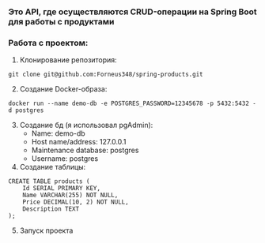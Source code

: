 ### Это API, где осуществляются CRUD-операции на Spring Boot для работы с продуктами
### Работа с проектом:
1. Клонирование репозитория:
<pre class="language-bash"><code>git clone git@github.com:Forneus348/spring-products.git</code></pre>
2. Создание Docker-образа:
<pre class="language-bash"><code>docker run --name demo-db -e POSTGRES_PASSWORD=12345678 -p 5432:5432 -d postgres</code></pre>
3. Создание бд (я использовал pgAdmin):
    - Name: demo-db
    - Host name/address: 127.0.0.1
    - Maintenance database: postgres
    - Username: postgres
4. Создание таблицы:
<pre class="language-bash"><code>CREATE TABLE products (
    Id SERIAL PRIMARY KEY,
    Name VARCHAR(255) NOT NULL,
    Price DECIMAL(10, 2) NOT NULL,
    Description TEXT
);
</code></pre>
5. Запуск проекта
